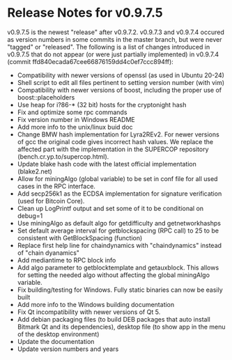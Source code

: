 # Release Notes for v0.9.7.5

v0.9.7.5 is the newest "release" after v0.9.7.2. v0.9.7.3 and v0.9.7.4 occured as version numbers in some commits in the master branch, but were never "tagged" or "released". The following is a list of changes introduced in v0.9.7.5 that do not appear (or were just partially implemented) in v0.9.7.4 (commit ffd840ecada67cee66876159dd4c0ef7ccc894ff):

- Compatibility with newer versions of openssl (as used in Ubuntu 20-24)
- Shell script to edit all files pertinent to setting version number (with vim)
- Compatibility with newer versions of boost, including the proper use of boost::placeholders
- Use heap for i?86-* (32 bit) hosts for the cryptonight hash
- Fix and optimize some rpc commands
- Fix version number in Windows README
- Add more info to the unix/linux buid doc
- Change BMW hash implementation for Lyra2REv2. For newer versions of gcc the original code gives incorrect hash values. We replace the affected part with the implementation in the SUPERCOP repository (bench.cr.yp.to/supercop.html).
- Update blake hash code with the latest official implementation (blake2.net)
- Allow for miningAlgo (global variable) to be set in conf file for all used cases in the RPC interface.
- Add secp256k1 as the ECDSA implementation for signature verification (used for Bitcoin Core).
- Clean up LogPrintf output and set some of it to be conditional on debug=1
- Use miningAlgo as default algo for getdifficulty and getnetworkhashps
- Set default average interval for getblockspacing (RPC call) to 25 to be consistent with GetBlockSpacing (function)
- Replace first help line for chaindynamics with "chaindynamics" instead of "chain dyanamics"
- Add mediantime to RPC block info
- Add algo parameter to getblocktemplate and getauxblock. This allows for setting the needed algo without affecting the global miningAlgo variable.
- Fix building/testing for Windows. Fully static binaries can now be easily built
- Add more info to the Windows building documentation
- Fix Qt incompatibility with newer versions of Qt 5.
- Add debian packaging files (to build DEB packages that auto install Bitmark Qt and its dependencies), desktop file (to show app in the menu of the desktop environment)
- Update the documentation
- Update version numbers and years
